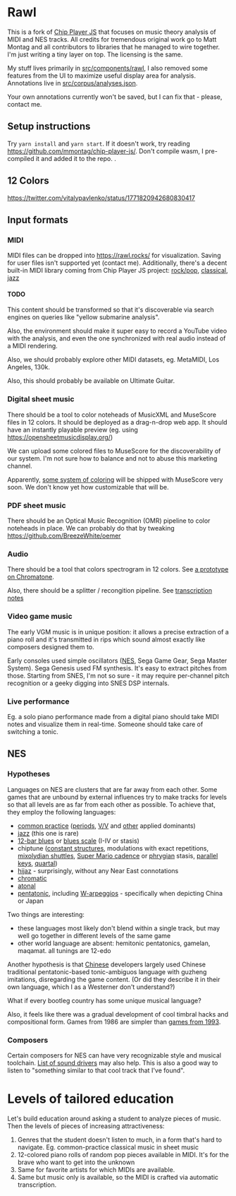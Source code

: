 # Rawl

This is a fork of [Chip Player JS](https://github.com/mmontag/chip-player-js) that focuses on music theory analysis of MIDI and NES tracks.
All credits for tremendous original work go to Matt Montag and all contributors to libraries that he managed to wire together. I'm just writing a tiny layer on top. The licensing is the same.

My stuff lives primarily in [src/components/rawl](src/components/rawl), I also removed some features from the UI to maximize useful display area for analysis. Annotations live in [src/corpus/analyses.json](src/corpus/analyses.json).

Your own annotations currently won't be saved, but I can fix that - please, contact me.

## Setup instructions

Try `yarn install` and `yarn start`. If it doesn't work, try reading https://github.com/mmontag/chip-player-js/. Don't compile wasm, I pre-compiled it and added it to the repo.
.

## 12 Colors

https://twitter.com/vitalypavlenko/status/1771820942680830417

## Input formats

### MIDI

MIDI files can be dropped into https://rawl.rocks/ for visualization. Saving for user files isn't supported yet (contact me). Additionally, there's a decent built-in MIDI library coming from Chip Player JS project: [rock/pop](https://vpavlenko.github.io/chiptheory/browse/MIDI/), [classical](https://vpavlenko.github.io/chiptheory/browse/Classical%20MIDI), [jazz](https://vpavlenko.github.io/chiptheory/browse/Jazz%20MIDI)

#### TODO

This content should be transformed so that it's discoverable via search engines on queries like "yellow submarine analysis".

Also, the environment should make it super easy to record a YouTube video with the analysis, and even the one synchronized with real audio instead of a MIDI rendering.

Also, we should probably explore other MIDI datasets, eg. MetaMIDI, Los Angeles, 130k.

Also, this should probably be available on Ultimate Guitar.

### Digital sheet music

There should be a tool to color noteheads of MusicXML and MuseScore files in 12 colors. It should be deployed as a drag-n-drop web app. It should have an instantly playable preview (eg. using https://opensheetmusicdisplay.org/)

We can upload some colored files to MuseScore for the discoverability of our system. I'm not sure how to balance and not to abuse this marketing channel.

Apparently, [some system of coloring](https://youtu.be/Eq3bUFgEcb4?si=HSh0BsRK-fUukSE6&t=4464) will be shipped with MuseScore very soon. We don't know yet how customizable that will be.

### PDF sheet music

There should be an Optical Music Recognition (OMR) pipeline to color noteheads in place. We can probably do that by tweaking https://github.com/BreezeWhite/oemer

### Audio

There should be a tool that colors spectrogram in 12 colors. See [a prototype on Chromatone](https://chromatone.center/practice/pitch/spectrogram/).

Also, there should be a splitter / recongition pipeline. See [transcription notes](https://github.com/vpavlenko/study-music/blob/main/parts/transcription.md)

### Video game music

The early VGM music is in unique position: it allows a precise extraction of a piano roll and it's transmitted in rips which sound almost exactly like composers designed them to.

Early consoles used simple oscillators ([NES](https://vpavlenko.github.io/chiptheory/browse/Nintendo), Sega Game Gear, Sega Master System). Sega Genesis used FM synthesis. It's easy to extract pitches from those. Starting from SNES, I'm not so sure - it may require per-channel pitch recognition or a geeky digging into SNES DSP internals.

### Live performance

Eg. a solo piano performance made from a digital piano should take MIDI notes and visualize them in real-time. Someone should take care of switching a tonic.

## NES

### Hypotheses

Languages on NES are clusters that are far away from each other. Some games that are unbound by external influences try to make tracks for levels so that all levels are as far from each other as possible. To achieve that, they employ the following languages:

- [common practice](https://vpavlenko.github.io/chiptheory/search/style/common_practice) ([periods](https://vpavlenko.github.io/chiptheory/search/form/period), [V/V](https://vpavlenko.github.io/chiptheory/search/chords/V/V) and [other](https://vpavlenko.github.io/chiptheory/search/chords/V/vi) applied dominants)
- [jazz](https://vpavlenko.github.io/chiptheory/browse/Nintendo/A%20Ressha%20de%20Ikou?subtune=3) (this one is rare)
- [12-bar blues](https://vpavlenko.github.io/chiptheory/search/form/12-bar_blues) or [blues scale]() (I-IV or stasis)
- chiptune ([constant structures](https://vpavlenko.github.io/chiptheory/search/harmony/constant_structures), modulations with exact repetitions, [mixolydian shuttles](https://vpavlenko.github.io/chiptheory/search/harmony/mixolydian_shuttle), [Super Mario cadence](https://vpavlenko.github.io/chiptheory/search/chords/VI-VII-I) or [phrygian](https://vpavlenko.github.io/chiptheory/search/scale/phrygian) stasis, [parallel keys](https://vpavlenko.github.io/chiptheory/search/harmony/parallel_keys), [quartal](https://vpavlenko.github.io/chiptheory/search/harmony/quartal))
- [hijaz](https://vpavlenko.github.io/chiptheory/search/scale/hijaz) - surprisingly, without any Near East connotations
- [chromatic](https://vpavlenko.github.io/chiptheory/search/scale/chromatic)
- [atonal](https://vpavlenko.github.io/chiptheory/search/scale/atonal)
- [pentatonic](https://vpavlenko.github.io/chiptheory/search/scale/pentatonic), including [W-arpeggios](https://vpavlenko.github.io/chiptheory/search/voice_leading/W-arpeggio) - specifically when depicting China or Japan

Two things are interesting:

- these languages most likely don't blend within a single track, but may well go together in different levels of the same game
- other world language are absent: hemitonic pentatonics, gamelan, maqamat. all tunings are 12-edo

Another hypothesis is that [Chinese](https://vpavlenko.github.io/chiptheory/search/style/chinese) developers largely used Chinese traditional pentatonic-based tonic-ambiguos language with guzheng imitations, disregarding the game content. (Or did they describe it in their own language, which I as a Westerner don't understand?)

What if every bootleg country has some unique musical language?

Also, it feels like there was a gradual development of cool timbral hacks and compositional form. Games from 1986 are simpler than [games from 1993](https://vpavlenko.github.io/chiptheory/browse/Nintendo/Beauty%20and%20the%20Beast?subtune=1r).

### Composers

Certain composers for NES can have very recognizable style and musical toolchain. [List of sound drivers](https://gdri.smspower.org/wiki/index.php/Famicom/NES_Sound_Driver_List) may also help. This is also a good way to listen to "something similar to that cool track that I've found".

# Levels of tailored education

Let's build education around asking a student to analyze pieces of music.
Then the levels of pieces of increasing attractiveness:

1. Genres that the student doesn't listen to much, in a form that's hard to navigate. Eg. common-practice classical music in sheet music
2. 12-colored piano rolls of random pop pieces available in MIDI. It's for the brave who want to get into the unknown
3. Same for favorite artists for which MIDIs are available.
4. Same but music only is available, so the MIDI is crafted via automatic transcription.
